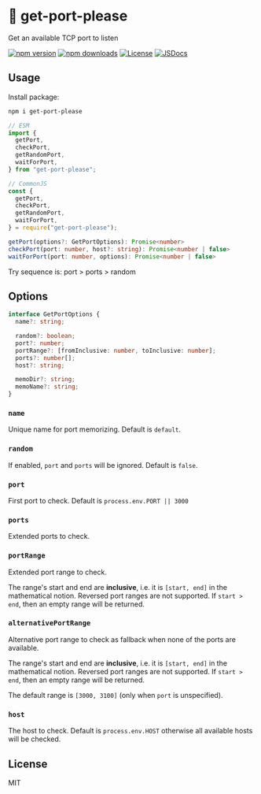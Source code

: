 # 🔌 get-port-please

Get an available TCP port to listen

[![npm version][npm-version-src]][npm-version-href]
[![npm downloads][npm-downloads-src]][npm-downloads-href]
[![License][license-src]][license-href]
[![JSDocs][jsdocs-src]][jsdocs-href]

## Usage

Install package:

```bash
npm i get-port-please
```

```js
// ESM
import {
  getPort,
  checkPort,
  getRandomPort,
  waitForPort,
} from "get-port-please";

// CommonJS
const {
  getPort,
  checkPort,
  getRandomPort,
  waitForPort,
} = require("get-port-please");
```

```ts
getPort(options?: GetPortOptions): Promise<number>
checkPort(port: number, host?: string): Promise<number | false>
waitForPort(port: number, options): Promise<number | false>
```

Try sequence is: port > ports > random

## Options

```ts
interface GetPortOptions {
  name?: string;

  random?: boolean;
  port?: number;
  portRange?: [fromInclusive: number, toInclusive: number];
  ports?: number[];
  host?: string;

  memoDir?: string;
  memoName?: string;
}
```

### `name`

Unique name for port memorizing. Default is `default`.

### `random`

If enabled, `port` and `ports` will be ignored. Default is `false`.

### `port`

First port to check. Default is `process.env.PORT || 3000`

### `ports`

Extended ports to check.

### `portRange`

Extended port range to check.

The range's start and end are **inclusive**, i.e. it is `[start, end]` in the mathematical notion.
Reversed port ranges are not supported. If `start > end`, then an empty range will be returned.

### `alternativePortRange`

Alternative port range to check as fallback when none of the ports are available.

The range's start and end are **inclusive**, i.e. it is `[start, end]` in the mathematical notion.
Reversed port ranges are not supported. If `start > end`, then an empty range will be returned.

The default range is `[3000, 3100]` (only when `port` is unspecified).

### `host`

The host to check. Default is `process.env.HOST` otherwise all available hosts will be checked.

## License

MIT

<!-- Badges -->

[npm-version-src]: https://img.shields.io/npm/v/get-port-please?style=flat&colorA=18181B&colorB=F0DB4F
[npm-version-href]: https://npmjs.com/package/get-port-please
[npm-downloads-src]: https://img.shields.io/npm/dm/get-port-please?style=flat&colorA=18181B&colorB=F0DB4F
[npm-downloads-href]: https://npmjs.com/package/get-port-please
[codecov-src]: https://img.shields.io/codecov/c/gh/unjs/get-port-please/main?style=flat&colorA=18181B&colorB=F0DB4F
[codecov-href]: https://codecov.io/gh/unjs/get-port-please
[license-src]: https://img.shields.io/github/license/unjs/get-port-please.svg?style=flat&colorA=18181B&colorB=F0DB4F
[license-href]: https://github.com/unjs/get-port-please/blob/main/LICENSE
[jsdocs-src]: https://img.shields.io/badge/jsDocs.io-reference-18181B?style=flat&colorA=18181B&colorB=F0DB4F
[jsdocs-href]: https://www.jsdocs.io/package/get-port-please
